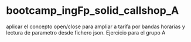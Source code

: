 # bootcamp_ingFp_solid_callshop_A
aplicar el concepto open/close para ampliar a tarifa por bandas horarias y lectura de parametro desde fichero json. Ejercicio para el grupo A
